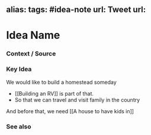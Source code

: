alias: 
tags: #idea-note
url: 
Tweet url: 
---
# Idea Name

### Context / Source


### Key Idea

We would like to build a homestead someday
- [[Building an RV]] is part of that.
- So that we can travel and visit family in the country

And before that, we need [[A house to have kids in]]

### See also
